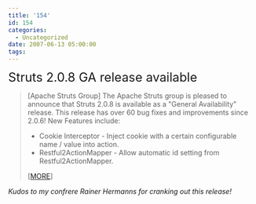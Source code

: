 ```yaml
---
title: '154'
id: 154
categories:
  - Uncategorized
date: 2007-06-13 05:00:00
tags:
---
```


<span style="font-size:180%;">Struts 2.0.8 GA release available</span>
> [Apache Struts Group] The Apache Struts group is pleased to announce that Struts 2.0.8 is available as a "General Availability" release. This release has over 60 bug fixes and improvements since 2.0.6! New Features include:
> 
> *   Cookie Interceptor - Inject cookie with a certain configurable name / value into action.
> *   Restful2ActionMapper - Allow automatic id setting from Restful2ActionMapper.
> 
> [[MORE](http://struts.apache.org/announce.html#a20070612)]

_Kudos to my confrere Rainer Hermanns for cranking out this release!_